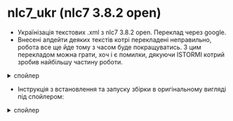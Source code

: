 # nlc7_ukr (nlc7 3.8.2 open)
- Українізація текстових .xml з nlc7 3.8.2 open. Переклад через google.
- Внесені апдейти деяких текстів котрі перекладені неправильно, робота все ще йде тому з часом буде покращуватись.
З цим перекладом можна грати, хоч і є помилки, дякуючи ISTORMI котрий зробив найбільшу частину роботи.

<details>
<summary>спойлер</summary>
flame_reload_receipt_have_41, flame_reload_1, flame_reload_5, flame_reload_6, amk_recipt_tears_gigant_text, amk_recipt_burer_pra_grandmother_glassbeards_text, marsh_lampa_dialog_3, gross_merc_start_dialog_3102, prapor_start_dialog_301, tex_yan_scientist_teleport_01, item_marsh_pribor_name, item_marsh_pribor_desc, val_dram_glavn_business_dialog_12, stas, dm_cool_info_100, borov_kill_stalker_dlg_101, borov_kill_stalker_dlg_102, borov_kill_stalker_dlg_103, borov_kill_stalker_dlg_104, borov_kill_stalker_dlg_105, borov_kill_stalker_dlg_106, borov_kill_stalker_dlg_107, borov_kill_stalker_dlg_1081, borov_kill_stalker_dlg_1082, borov_kill_stalker_dlg_1092, borov_kill_stalker_dlg_1102, borov_kill_stalker_dlg_201, borov_kill_stalker_dlg_2021, borov_kill_stalker_dlg_2022, borov_kill_stalker_dlg_203, stlk_393, trader, st_knife, item_case_esc_name, strelok_book2_desc, strelok_book2_name, stalker_057_7, timer, ui_st_conn_version_differs, ui_st_conn_cdkey_invalid, ui_st_conn_cdkey_in_use, ui_st_conn_cdkey_disabled, ui_st_conn_new_patch, ui_st_conn_no_new_patch, svoboda_outfit_description_m1
</details>


- Інструкція з встановлення та запуску збірки в оригінальному вигляді під спойлером:
<details>
<summary>спойлер</summary>

- Установка и запуск  
  
1. Оригинальная игра не требуется, архив уже содержит все нужные файлы  
2. Распаковать содержимое архива. Путь к папке с игрой не должен содержать кириллицу
3. Установить (проверить наличие) библиотеки Visual C++ Redistributable 2013 (x86), Visual C++ Redistributable 2013 (x64) от Microsoft, а также звуковой драйвер OpenAL. Для вашего удобства, установщики требуемого софта помещены во вложенный архив - Библиотеки.rar 
4. Запустить файл "launch.bat", который находится в корневом каталоге игры. В дальнейшем рекомендуем запускать игру именно этим файлом, хотя можно и через bin\launch.exe или bin\XR_3DA.exe
5. Создать профиль, имя которого должно содержать не менее пяти символов
6. Не заходя в опции, начать новую игру, дойти до первого костра, сохраниться (клавиша "F6" по умолчанию). После зайти в опции, сделать изменения и перезапустить игру
7. Для игры на статике или с дополнительными текстурными паками стабильность не гарантирована</details>
